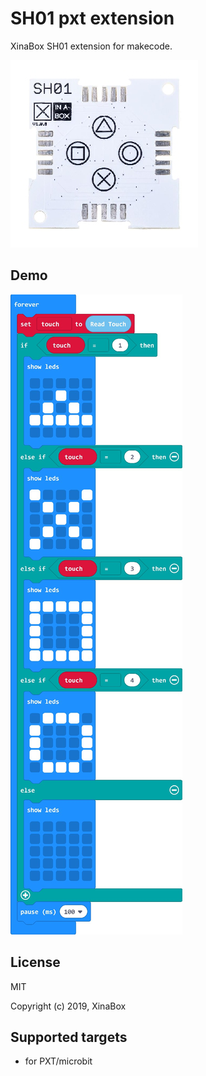 # SH01 pxt extension

XinaBox SH01 extension for makecode.  
  
![](sh01.jpg)

## Demo

![](test.jpg)

## License

MIT

Copyright (c) 2019, XinaBox  

## Supported targets

* for PXT/microbit

